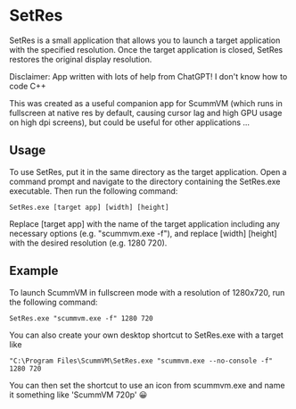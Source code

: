# SetRes
SetRes is a small application that allows you to launch a target application with the specified resolution. Once the target application is closed, SetRes restores the original display resolution.

Disclaimer:  App written with lots of help from ChatGPT! I don't know how to code C++

This was created as a useful companion app for ScummVM (which runs in fullscreen at native res by default, causing cursor lag and high GPU usage on high dpi screens), but could be useful for other applications ... 

## Usage
To use SetRes, put it in the same directory as the target application. Open a command prompt and navigate to the directory containing the SetRes.exe executable. Then run the following command:

```SetRes.exe [target app] [width] [height]```

Replace [target app] with the name of the target application including any necessary options (e.g. "scummvm.exe -f"), and replace [width] [height] with the desired resolution (e.g. 1280 720).

## Example
To launch ScummVM in fullscreen mode with a resolution of 1280x720, run the following command:

```SetRes.exe "scummvm.exe -f" 1280 720```

You can also create your own desktop shortcut to SetRes.exe with a target like

```"C:\Program Files\ScummVM\SetRes.exe "scummvm.exe --no-console -f" 1280 720```

You can then set the shortcut to use an icon from scummvm.exe and name it something like 'ScummVM 720p' 😀
